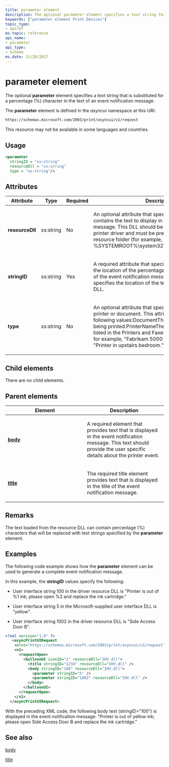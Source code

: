 ```yaml
---
title: parameter element
description: The optional parameter element specifies a text string that is substituted for a percentage ( ) character in the text of an event notification message.
keywords: ["parameter element Print Devices"]
topic_type:
- apiref
ms.topic: reference
api_name:
- parameter
api_type:
- Schema
ms.date: 11/28/2017
---
```


# parameter element

The optional **parameter** element specifies a text string that is substituted for a percentage (%) character in the text of an event notification message.

The **parameter** element is defined in the *asyncui* namespace at this URI:

```xml
https://schemas.microsoft.com/2003/print/asyncui/v1/request
```

This resource may not be available in some languages and countries.

## Usage

```xml
<parameter
  stringID = "xs:string"
  resourceDll = "xs:string"
  type = "xs:string"/>
```

## Attributes

<table>
<colgroup>
<col width="25%" />
<col width="25%" />
<col width="25%" />
<col width="25%" />
</colgroup>
<thead>
<tr class="header">
<th>Attribute</th>
<th>Type</th>
<th>Required</th>
<th>Description</th>
</tr>
</thead>
<tbody>
<tr class="odd">
<td><p><strong>resourceDll</strong></p></td>
<td><p>xs:string</p></td>
<td><p>No</p></td>
<td><p></p>
<p>An optional attribute that specifies a resource DLL that contains the text to display in the event notification message. This DLL should be a dependent file of the printer driver and must be present in the driver resource folder (for example, %SYSTEMROOT%\system32\spool\drivers\w32x86\3).</p></td>
</tr>
<tr class="even">
<td><p><strong>stringID</strong></p></td>
<td><p>xs:string</p></td>
<td><p>Yes</p></td>
<td><p></p>
<p>A required attribute that specifies the text to display at the location of the percentage (%) character in the text of the event notification message. The attribute value specifies the location of the text string in the resource DLL.</p></td>
</tr>
<tr class="odd">
<td><p><strong>type</strong></p></td>
<td><p>xs:string</p></td>
<td><p>No</p></td>
<td><p></p>
<p>An optional attribute that specifies the name of the printer or document. This attribute can take one of the following values:DocumentThe name of the document being printed.PrinterNameThe name of the printer, as listed in the Printers and Faxes folder in Control Panel, for example, "Fabrikam 5000 on \printserver" or "Printer in upstairs bedroom."</p></td>
</tr>
</tbody>
</table>

## Child elements

There are no child elements.

## Parent elements

<table>
<colgroup>
<col width="50%" />
<col width="50%" />
</colgroup>
<thead>
<tr class="header">
<th>Element</th>
<th>Description</th>
</tr>
</thead>
<tbody>
<tr class="odd">
<td><p><a href="body.md" data-raw-source="[&lt;strong&gt;body&lt;/strong&gt;](body.md)"><strong>body</strong></a></p></td>
<td><p></p>
<p>A required element that provides text that is displayed in the event notification message. This text should provide the user specific details about the printer event.</p></td>
</tr>
<tr class="even">
<td><p><a href="title.md" data-raw-source="[&lt;strong&gt;title&lt;/strong&gt;](title.md)"><strong>title</strong></a></p></td>
<td><p></p>
<p>The required title element provides text that is displayed in the title of the event notification message.</p></td>
</tr>
</tbody>
</table>

## Remarks

The text loaded from the resource DLL can contain percentage (%) characters that will be replaced with text strings specified by the **parameter** element.

## Examples

The following code example shows how the **parameter** element can be used to generate a complete event notification message.

In this example, the **stringID** values specify the following:

- User interface string 100 in the driver resource DLL is "Printer is out of %1 ink; please open %2 and replace the ink cartridge."

- User interface string 5 in the Microsoft-supplied user interface DLL is "yellow".

- User interface string 1002 in the driver resource DLL is "Side Access Door B".

```xml
<?xml version="1.0" ?>
   <asyncPrintUIRequest
    xmlns="https://schemas.microsoft.com/2003/print/asyncui/v1/request">
    <v1>
      <requestOpen>
        <balloonUI iconID="1" resourceDll="IHV.dll">
          <title stringID="1234" resourceDll="IHV.dll" />
          <body stringID="100" resourceDll="IHV.dll">
            <parameter stringID="5" />
            <parameter stringID="1002" resourceDll="IHV.dll" />
          </body>
        </balloonUI>
      </requestOpen>
    </v1>
  </asyncPrintUIRequest>
```

With the preceding XML code, the following body text (stringID="100") is displayed in the event notification message: "Printer is out of yellow ink; please open Side Access Door B and replace the ink cartridge."

## See also

[body](body.md)

[title](title.md)
